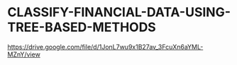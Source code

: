 # CLASSIFY-FINANCIAL-DATA-USING-TREE-BASED-METHODS
https://drive.google.com/file/d/1JonL7wu9x1B27av_3FcuXn6aYML-MZnY/view
